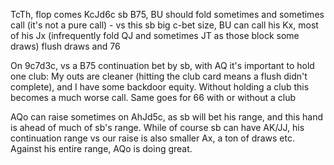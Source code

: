 
TcTh, flop comes KcJd6c sb B75, BU should fold sometimes and sometimes call (it's not a pure call) - vs this sb big c-bet size, BU can call his Kx, most of his Jx (infrequently fold QJ and sometimes JT as those block some draws) flush draws and 76

On 9c7d3c, vs a B75 continuation bet by sb, with AQ it's important to hold one club: My outs are cleaner (hitting the club card means a flush didn't complete), and I have some backdoor equity.
Without holding a club this becomes a much worse call. Same goes for 66 with or without a club

AQo can raise sometimes on AhJd5c, as sb will bet his range, and this hand is ahead of much of sb's range. While of course sb can have AK/JJ, his continuation range vs our raise is also smaller Ax, a ton of draws etc. Against his entire range, AQo is doing great.

